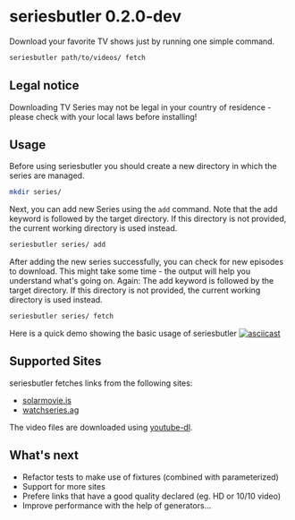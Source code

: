 # seriesbutler 0.2.0-dev

Download your favorite TV shows just by running one simple command.

```bash
seriesbutler path/to/videos/ fetch
```

## Legal notice
Downloading TV Series may not be legal in your country of residence - please check with your local laws before installing!

## Usage
Before using seriesbutler you should create a new directory in which the series are managed.

```bash
mkdir series/
```

Next, you can add new Series using the `add` command. Note that the add keyword is followed by the target directory. If this directory is not provided, the current working directory is used instead.

```bash
seriesbutler series/ add
```

After adding the new series successfully, you can check for new episodes to download. This might take some time - the output will help you understand what's going on. Again: The add keyword is followed by the target directory. If this directory is not provided, the current working directory is used instead.

```bash
seriesbutler series/ fetch
```

Here is a quick demo showing the basic usage of seriesbutler
[![asciicast](https://asciinema.org/a/7q4uku4ws26r4m2dz1m26fhrg.png)](https://asciinema.org/a/7q4uku4ws26r4m2dz1m26fhrg)


## Supported Sites
seriesbutler fetches links from the following sites:

* [solarmovie.is](http://solarmovie.is)
* [watchseries.ag](http://watchseries.ag)

The video files are downloaded using [youtube-dl](https://rg3.github.io/youtube-dl/).


## What's next

* Refactor tests to make use of fixtures (combined with parameterized) 
* Support for more sites
* Prefere links that have a good quality declared (eg. HD or 10/10 video)
* Improve performance with the help of generators...
